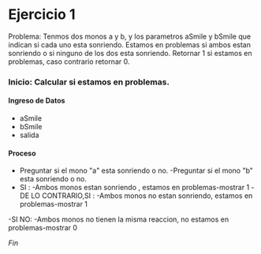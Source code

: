 # Ejercicio 1

Problema: Tenmos dos monos a y b, y los parametros aSmile y bSmile que indican si cada uno esta sonriendo. Estamos en problemas si ambos estan sonriendo o si ninguno de los dos esta sonriendo. Retornar 1 si estamos en problemas, caso contrario retornar 0.

### Inicio: Calcular si estamos en problemas.

#### Ingreso de Datos
- aSmile
- bSmile
- salida

#### Proceso

- Preguntar si el mono "a" esta sonriendo o no.
-Preguntar si el mono "b" esta sonriendo o no.
- SI :
	 -Ambos monos estan sonriendo , estamos en problemas-mostrar 1
-DE LO CONTRARIO,SI :
 	-Ambos monos no estan sonriendo, estamos en problemas-mostrar 1

-SI NO: 
	-Ambos monos no tienen la misma reaccion, no estamos en problemas-mostrar 0

*Fin*
